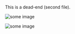 This is a dead-end (second file).

![some image](/home/jan/dev/projects/wiki2pdf/test/repo/image.png)

![some image](https://avatars0.githubusercontent.com/u/99223?s=140)
